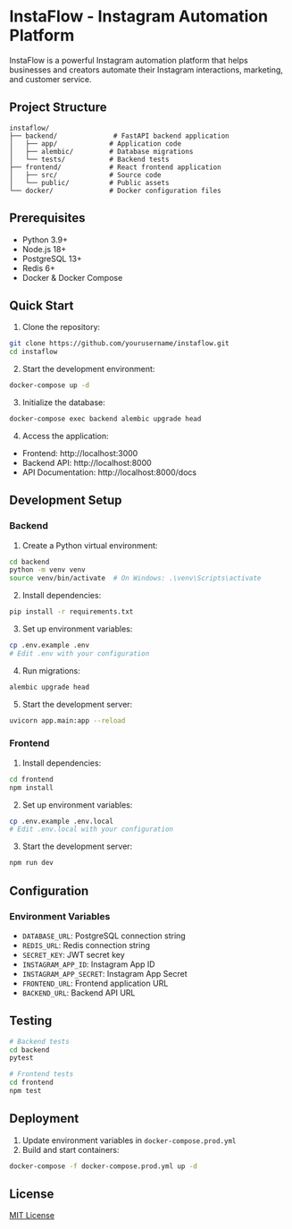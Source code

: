 # InstaFlow - Instagram Automation Platform

InstaFlow is a powerful Instagram automation platform that helps businesses and creators automate their Instagram interactions, marketing, and customer service.

## Project Structure
```
instaflow/
├── backend/              # FastAPI backend application
│   ├── app/             # Application code
│   ├── alembic/         # Database migrations
│   └── tests/           # Backend tests
├── frontend/            # React frontend application
│   ├── src/             # Source code
│   └── public/          # Public assets
└── docker/              # Docker configuration files
```

## Prerequisites
- Python 3.9+
- Node.js 18+
- PostgreSQL 13+
- Redis 6+
- Docker & Docker Compose

## Quick Start

1. Clone the repository:
```bash
git clone https://github.com/yourusername/instaflow.git
cd instaflow
```

2. Start the development environment:
```bash
docker-compose up -d
```

3. Initialize the database:
```bash
docker-compose exec backend alembic upgrade head
```

4. Access the application:
- Frontend: http://localhost:3000
- Backend API: http://localhost:8000
- API Documentation: http://localhost:8000/docs

## Development Setup

### Backend
1. Create a Python virtual environment:
```bash
cd backend
python -m venv venv
source venv/bin/activate  # On Windows: .\venv\Scripts\activate
```

2. Install dependencies:
```bash
pip install -r requirements.txt
```

3. Set up environment variables:
```bash
cp .env.example .env
# Edit .env with your configuration
```

4. Run migrations:
```bash
alembic upgrade head
```

5. Start the development server:
```bash
uvicorn app.main:app --reload
```

### Frontend
1. Install dependencies:
```bash
cd frontend
npm install
```

2. Set up environment variables:
```bash
cp .env.example .env.local
# Edit .env.local with your configuration
```

3. Start the development server:
```bash
npm run dev
```

## Configuration

### Environment Variables
- `DATABASE_URL`: PostgreSQL connection string
- `REDIS_URL`: Redis connection string
- `SECRET_KEY`: JWT secret key
- `INSTAGRAM_APP_ID`: Instagram App ID
- `INSTAGRAM_APP_SECRET`: Instagram App Secret
- `FRONTEND_URL`: Frontend application URL
- `BACKEND_URL`: Backend API URL

## Testing
```bash
# Backend tests
cd backend
pytest

# Frontend tests
cd frontend
npm test
```

## Deployment
1. Update environment variables in `docker-compose.prod.yml`
2. Build and start containers:
```bash
docker-compose -f docker-compose.prod.yml up -d
```

## License
[MIT License](LICENSE) 
